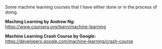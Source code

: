 Some machine learning courses that I have either done or in the process of doing.

**Maching Learning by Andrew Ng:** https://www.coursera.org/learn/machine-learning

**Machine Learning Crash Course by Google:** https://developers.google.com/machine-learning/crash-course
